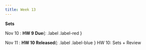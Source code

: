 ```yaml
---
title: Week 13
---
```


**Sets**

Nov 10
:  **HW 9 Due**{: .label .label-red }

Nov 11
:  **HW 10 Released**{: .label .label-blue } HW 10: Sets + Review

